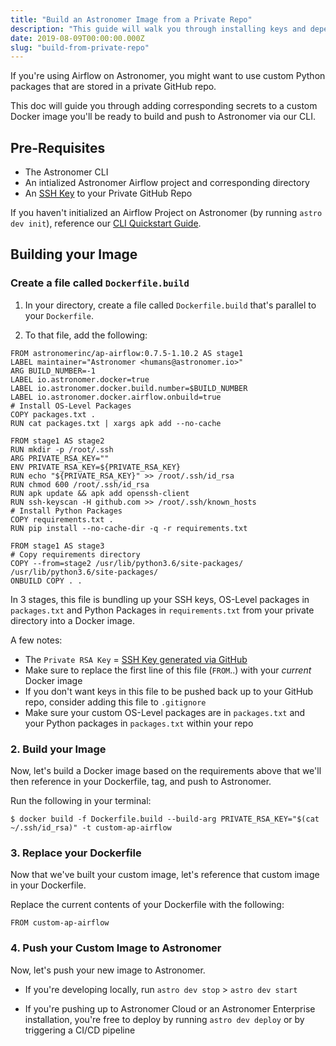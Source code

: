 ```yaml
---
title: "Build an Astronomer Image from a Private Repo"
description: "This guide will walk you through installing keys and dependencies from a private Github Repo without exposing credentials"
date: 2019-08-09T00:00:00.000Z
slug: "build-from-private-repo"
---
```


If you're using Airflow on Astronomer, you might want to use custom Python packages that are stored in a private GitHub repo.

This doc will guide you through adding corresponding secrets to a custom Docker image you'll be ready to build and push to Astronomer via our CLI.

## Pre-Requisites

- The Astronomer CLI
- An intialized Astronomer Airflow project and corresponding directory
- An [SSH Key](https://help.github.com/en/articles/generating-a-new-ssh-key-and-adding-it-to-the-ssh-agent) to your Private GitHub Repo

If you haven't initialized an Airflow Project on Astronomer (by running `astro dev init`), reference our [CLI Quickstart Guide](https://www.astronomer.io/docs/cli-quickstart/).

## Building your Image

### Create a file called `Dockerfile.build`

1. In your directory, create a file called `Dockerfile.build` that's parallel to your `Dockerfile`.

2. To that file, add the following:

```
FROM astronomerinc/ap-airflow:0.7.5-1.10.2 AS stage1
LABEL maintainer="Astronomer <humans@astronomer.io>"
ARG BUILD_NUMBER=-1
LABEL io.astronomer.docker=true
LABEL io.astronomer.docker.build.number=$BUILD_NUMBER
LABEL io.astronomer.docker.airflow.onbuild=true
# Install OS-Level Packages
COPY packages.txt .
RUN cat packages.txt | xargs apk add --no-cache

FROM stage1 AS stage2
RUN mkdir -p /root/.ssh
ARG PRIVATE_RSA_KEY=""
ENV PRIVATE_RSA_KEY=${PRIVATE_RSA_KEY}
RUN echo "${PRIVATE_RSA_KEY}" >> /root/.ssh/id_rsa
RUN chmod 600 /root/.ssh/id_rsa
RUN apk update && apk add openssh-client
RUN ssh-keyscan -H github.com >> /root/.ssh/known_hosts
# Install Python Packages
COPY requirements.txt .
RUN pip install --no-cache-dir -q -r requirements.txt

FROM stage1 AS stage3
# Copy requirements directory
COPY --from=stage2 /usr/lib/python3.6/site-packages/ /usr/lib/python3.6/site-packages/
ONBUILD COPY . .
```

In 3 stages, this file is bundling up your SSH keys, OS-Level packages in `packages.txt` and Python Packages in `requirements.txt` from your private directory into a Docker image.

A few notes:
- The `Private RSA Key` = [SSH Key generated via GitHub](https://help.github.com/en/articles/generating-a-new-ssh-key-and-adding-it-to-the-ssh-agent)
- Make sure to replace the first line of this file (`FROM`..) with your _current_ Docker image
- If you don't want keys in this file to be pushed back up to your GitHub repo, consider adding this file to `.gitignore`
- Make sure your custom OS-Level packages are in `packages.txt` and your Python packages in `packages.txt` within your repo

### 2. Build your Image

Now, let's build a Docker image based on the requirements above that we'll then reference in your Dockerfile, tag, and push to Astronomer.

Run the following in your terminal:

```
$ docker build -f Dockerfile.build --build-arg PRIVATE_RSA_KEY="$(cat ~/.ssh/id_rsa)" -t custom-ap-airflow
```

### 3. Replace your Dockerfile

Now that we've built your custom image, let's reference that custom image in your Dockerfile.

Replace the current contents of your Dockerfile with the following:

```
FROM custom-ap-airflow
```

### 4. Push your Custom Image to Astronomer

Now, let's push your new image to Astronomer.

- If you're developing locally, run `astro dev stop` > `astro dev start`

- If you're pushing up to Astronomer Cloud or an Astronomer Enterprise installation, you're free to deploy by running `astro dev deploy` or by triggering a CI/CD pipeline



